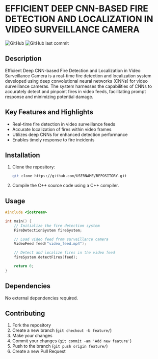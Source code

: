 # EFFICIENT DEEP CNN-BASED FIRE DETECTION AND LOCALIZATION IN VIDEO SURVEILLANCE CAMERA

![GitHub]((https://github.com/gl1461/EFFICIENT-DEEP-CNN-BASED-FIRE-DETECTION-AND-LOCALIZATION-IN-VIDEO-SURVEILLANCE-CAMERA.git))
![GitHub last commit](https://img.shields.io/github/last-commit/USERNAME/REPOSITORY)

## Description
Efficient Deep CNN-based Fire Detection and Localization in Video Surveillance Camera is a real-time fire detection and localization system developed using deep convolutional neural networks (CNNs) for video surveillance cameras. The system harnesses the capabilities of CNNs to accurately detect and pinpoint fires in video feeds, facilitating prompt response and minimizing potential damage.

## Key Features and Highlights
- Real-time fire detection in video surveillance feeds
- Accurate localization of fires within video frames
- Utilizes deep CNNs for enhanced detection performance
- Enables timely response to fire incidents

## Installation
1. Clone the repository:
   ```bash
   git clone https://github.com/USERNAME/REPOSITORY.git
   ```
2. Compile the C++ source code using a C++ compiler.

## Usage
```cpp
#include <iostream>

int main() {
    // Initialize the fire detection system
    FireDetectionSystem fireSystem;

    // Load video feed from surveillance camera
    VideoFeed feed("video_feed.mp4");

    // Detect and localize fires in the video feed
    fireSystem.detectFires(feed);

    return 0;
}
```

## Dependencies
No external dependencies required.

## Contributing
1. Fork the repository
2. Create a new branch (`git checkout -b feature/`)
3. Make your changes
4. Commit your changes (`git commit -am 'Add new feature'`)
5. Push to the branch (`git push origin feature/`)
6. Create a new Pull Request


